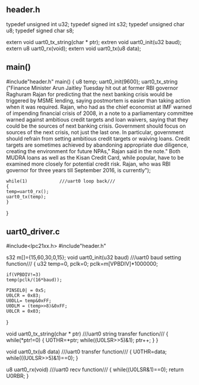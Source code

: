 header.h
--------------
typedef unsigned int u32;
typedef signed int s32;
typedef unsigned char u8;
typedef signed char s8;

extern void uart0_tx_string(char * ptr);
extren void uart0_init(u32 baud);
extern u8 uart0_rx(void);
extern void uart0_tx(u8 data);

main()
----------------------------------------------------------------------------------------------------------------------------------------------
#include"header.h"
main()
{
u8 temp;
uart0_init(9600);
uart0_tx_string ("Finance Minister Arun Jaitley Tuesday hit out at former RBI governor Raghuram Rajan for predicting that 	the next banking crisis would be triggered by MSME lending, saying postmortem is easier than taking action when it was required. Rajan, who had as the chief economist at IMF warned of impending financial crisis of 2008, in a note to a parliamentary committee warned against ambitious credit targets and loan waivers, saying 	that they could be the sources of next banking crisis. Government should focus on sources of the next crisis, not just the last one. In particular, government should refrain from setting ambitious credit targets or waiving loans. Credit targets are sometimes achieved by abandoning appropriate due diligence, creating the environment for future NPAs," Rajan said in the note." Both MUDRA loans as well as the Kisan Credit Card, while popular, have to 	be examined more closely for potential credit risk. Rajan, who was RBI governor for three years till September 2016, is currently");

	while(1)			///uart0 loop back///
	{
	temp=uart0_rx();
	uart0_tx(temp);
	}
}

uart0_driver.c
---------------------------------------------------------------------------------------------------------------------------------------------
#include<lpc21xx.h>
#include"header.h"

s32 m[]={15,60,30,0,15};
void uart0_init(u32 baud)		///uart0 baud setting function///
{
	u32 temp=0, pclk=0;
	pclk=m[VPBDIV]*1000000;
	
	if(VPBDIV!=3)
	temp(pclk/(16*baud));

	PINSEL0| = 0x5;
	U0LCR = 0x83;
	U0DLL= temp&0xFF;
	U0DLM = (temp>>8)&0xFF;
	U0LCR = 0x03;
}

void uart0_tx_string(char * ptr)	///uart0 string transfer function///
{
	while(*ptr!=0)
	{
		U0THR=*ptr;
		while((U0LSR>>5)&1);
		ptr++;
	}
}

void uart0_tx(u8 data)		///uart0  transfer function///
{
	U0THR=data;
	while(((U0LSR>>5)&1)==0);
}

u8 uart0_rx(void)			///uart0 recv function///
{
	while((U0LSR&1)==0);
	return U0RBR;
}




